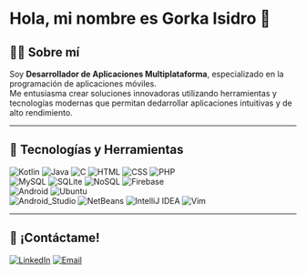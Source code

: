 # Hola, mi nombre es Gorka Isidro 👋
## 👨‍💻 Sobre mí
Soy **Desarrollador de Aplicaciones Multiplataforma**, especializado en la programación de aplicaciones móviles.<br>
Me entusiasma crear soluciones innovadoras utilizando herramientas y tecnologías modernas que permitan dedarrollar aplicaciones intuitivas y de alto rendimiento.

---

## 🚀 Tecnologías y Herramientas
![Kotlin](https://img.shields.io/badge/Kotlin-0095D5?style=for-the-badge&logo=kotlin&logoColor=white&labelColor=101010)
![Java](https://img.shields.io/badge/Java-23ED8B00?style=for-the-badge&logo=openjdk&logoColor=white&labelColor=101010)
![C](https://img.shields.io/badge/C-00599C?style=for-the-badge&logo=c&logoColor=white&labelColor=101010)
![HTML](https://img.shields.io/badge/HTML-E34F26?style=for-the-badge&logo=html5&logoColor=white&labelColor=101010)
![CSS](https://img.shields.io/badge/CSS-1572B6?style=for-the-badge&logo=css3&logoColor=white&labelColor=101010)
![PHP](https://img.shields.io/badge/PHP-777BB4?style=for-the-badge&logo=php&logoColor=white&labelColor=101010)<br>
![MySQL](https://img.shields.io/badge/MySQL-4479A1?style=for-the-badge&logo=mysql&logoColor=white&labelColor=101010)
![SQLite](https://img.shields.io/badge/SQLite-003B57?style=for-the-badge&logo=sqlite&logoColor=white&labelColor=101010)
![NoSQL](https://img.shields.io/badge/NoSQL-0099CC?style=for-the-badge&logo=nodedotjs&logoColor=white&labelColor=101010)
![Firebase](https://img.shields.io/badge/Firebase-FFCA28?style=for-the-badge&logo=firebase&logoColor=white&labelColor=101010)<br>
![Android](https://img.shields.io/badge/Android-3DDC84?style=for-the-badge&logo=android&logoColor=white&labelColor=101010)
![Ubuntu](https://img.shields.io/badge/Ubuntu-E95420?style=for-the-badge&logo=ubuntu&logoColor=white&labelColor=101010)<br>
![Android_Studio](https://img.shields.io/badge/Android_Studio-3DDC84?style=for-the-badge&logo=android-studio&logoColor=white&labelColor=101010)
![NetBeans](https://img.shields.io/badge/NetBeans%20IDE-1B6AC6?style=for-the-badge&logo=apache-netbeans-ide&logoColor=white&labelColor=101010)
![IntelliJ IDEA](https://img.shields.io/badge/IntelliJ%20IDEA-000000?style=for-the-badge&logo=intellijidea&logoColor=white&labelColor=101010)
![Vim](https://img.shields.io/badge/Vim-019733?style=for-the-badge&logo=vim&logoColor=white&labelColor=101010)<br>




---

## 📩 ¡Contáctame!
[![LinkedIn](https://img.shields.io/badge/LinkedIn-Gorka_Isidro-0077B5?style=for-the-badge&logo=linkedin&logoColor=white&labelColor=101010)](www.linkedin.com/in/gorka-isidro-matxinandiarena)
[![Email](https://img.shields.io/badge/Email-Gorka_Isidro-44a3f1?style=for-the-badge&logo=gmail&logoColor=white&labelColor=101010)](mailto:gorkaisidro19@gmail.com)
